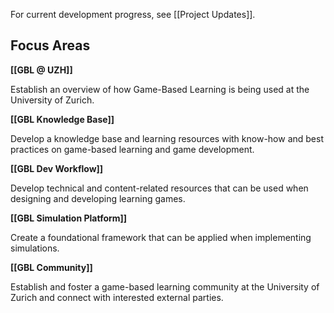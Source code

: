 For current development progress, see [[Project Updates]].

## Focus Areas
**[[GBL @ UZH]]**

Establish an overview of how Game-Based Learning is being used at the University of Zurich.

**[[GBL Knowledge Base]]**

Develop a knowledge base and learning resources with know-how and best practices on game-based learning and game development.

**[[GBL Dev Workflow]]**

Develop technical and content-related resources that can be used when designing and developing learning games.

**[[GBL Simulation Platform]]**

Create a foundational framework that can be applied when implementing simulations.

**[[GBL Community]]**

Establish and foster a game-based learning community at the University of Zurich and connect with interested external parties.

